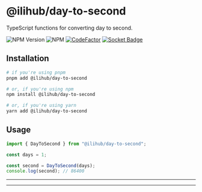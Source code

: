 # @ilihub/day-to-second

TypeScript functions for converting day to second.

![NPM Version](https://img.shields.io/npm/v/%40ilihub%2Fday-to-second?color=33cd56&logo=npm)
![NPM](https://img.shields.io/npm/l/%40ilihub%2Fday-to-second)
[![CodeFactor](https://www.codefactor.io/repository/github/ilihub/npm/badge)](https://www.codefactor.io/repository/github/ilihub/npm)
[![Socket Badge](https://socket.dev/api/badge/npm/package/@ilihub/day-to-second)](https://socket.dev/npm/package/@ilihub/day-to-second)

## Installation

```bash
# if you're using pnpm
pnpm add @ilihub/day-to-second

# or, if you're using npm
npm install @ilihub/day-to-second

# or, if you're using yarn
yarn add @ilihub/day-to-second
```

## Usage

```javascript
import { DayToSecond } from "@ilihub/day-to-second";

const days = 1;

const second = DayToSecond(days);
console.log(second); // 86400
```

---

<!-- sponsors_and_backers_section_start -->

<!-- sponsors_and_backers_section_end -->

---
